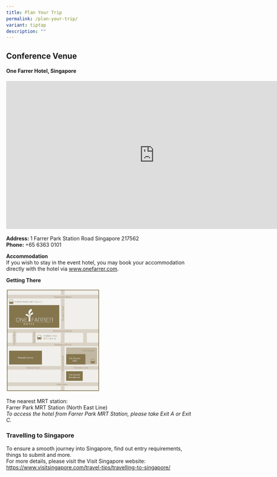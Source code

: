 ```yaml
---
title: Plan Your Trip
permalink: /plan-your-trip/
variant: tiptap
description: ""
---
```

<h2><strong>Conference Venue</strong></h2>
<h4>One Farrer Hotel, Singapore</h4>
<div class="iframe-wrapper">
<iframe style="border:0;" height="400" width="800" allowfullscreen="true" frameborder="0" src="https://www.google.com/maps/embed?pb=!1m18!1m12!1m3!1d3988.771462447102!2d103.85179827660612!3d1.3125456986750113!2m3!1f0!2f0!3f0!3m2!1i1024!2i768!4f13.1!3m3!1m2!1s0x31da19c677cf7f6f%3A0xc21ef0b48ffd7759!2sOne%20Farrer%20Hotel!5e0!3m2!1sen!2ssg!4v1722127970505!5m2!1sen!2ssg"></iframe>
</div>
<p><strong>Address: </strong>1 Farrer Park Station Road Singapore 217562
<br><strong>Phone: </strong>+65 6363 0101</p>
<p><strong>Accommodation</strong>
<br>If you wish to stay in the event hotel, you may book your accommodation
directly with the hotel via <a href="http://www.onefarrer.com" rel="noopener noreferrer nofollow" target="_blank">www.onefarrer.com</a>.</p>
<p><strong>Getting There</strong>
</p>
<div class="isomer-image-wrapper">
<img style="width: 50%;" height="auto" width="100%" alt="" src="/images/onefarrer.png">
</div>
<p>The nearest MRT station:
<br>Farrer Park MRT Station (North East Line)
<br><em>To access the hotel from Farrer Park MRT Station, please take Exit A or Exit C.</em>
</p>
<h3><strong>Travelling to Singapore</strong></h3>
<p>To ensure a smooth journey into Singapore, find out entry requirements,
things to submit and more.
<br>For more details, please visit the Visit Singapore website: <a href="https://www.visitsingapore.com/travel-tips/travelling-to-singapore/" rel="noopener noreferrer nofollow" target="_blank">https://www.visitsingapore.com/travel-tips/travelling-to-singapore/</a>
</p>
<p></p>
